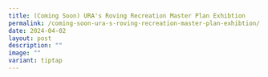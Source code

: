 ```yaml
---
title: (Coming Soon) URA's Roving Recreation Master Plan Exhibtion
permalink: /coming-soon-ura-s-roving-recreation-master-plan-exhibtion/
date: 2024-04-02
layout: post
description: ""
image: ""
variant: tiptap
---
```

